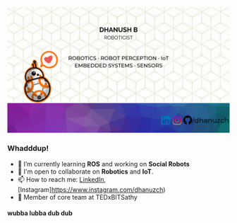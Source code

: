 

<div align="center">

![GIF](https://raw.githubusercontent.com/dhanuzch/dhanuzch/master/Dhanush%20github%20gif.gif)

</div>

### Whadddup!

- 🔭 I’m currently learning **ROS** and working on **Social Robots**
- 💬 I'm open to collaborate on **Robotics** and **IoT**.
- 📫 How to reach me: [LinkedIn](https://www.linkedin.com/in/dhanushbakthavatchalam-12b299a7/), [Instagram]https://www.instagram.com/dhanuzch)
- 🎯 Member of core team at TEDxBITSathy

#### wubba lubba dub dub

